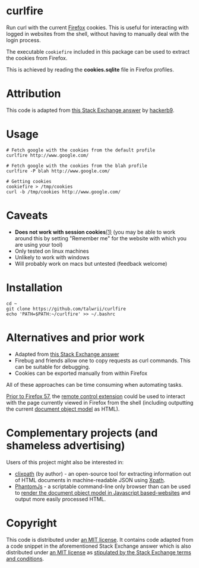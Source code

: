 # curlfire
Run curl with the current [Firefox](https://www.mozilla.org/en-US/firefox/) cookies.
This is useful for interacting with logged in websites from the shell, without having to manually deal with the login process.

The executable `cookiefire` included in this package can be used to extract the cookies from Firefox.

This is achieved by reading the **cookies.sqlite** file in Firefox profiles.

# Attribution
This code is adapted from [this Stack Exchange answer](https://superuser.com/a/1239036/653515) by [hackerb9](https://superuser.com/users/400780/hackerb9).

# Usage
```
# Fetch google with the cookies from the default profile
curlfire http://www.google.com/

# Fetch google with the cookies from the blah profile
curlfire -P blah http://www.google.com/

# Getting cookies
cookiefire > /tmp/cookies
curl -b /tmp/cookies http://www.google.com/
```

# Caveats
* **Does not work with session cookies**[(1)](https://support.mozilla.org/en-US/questions/899388
) (you may be able to work around this by setting "Remember me" for the website with which you are using your tool)
* Only tested on linux machines
* Unlikely to work with windows
* Will probably work on macs but untested (feedback welcome)

# Installation
```
cd ~
git clone https://github.com/talwrii/curlfire
echo 'PATH=$PATH:~/curlfire' >> ~/.bashrc
```

# Alternatives and prior work
* Adapted from [this Stack Exchange answer](https://superuser.com/questions/666167/how-do-i-use-firefox-cookies-with-wget)
* Firebug and friends allow one to copy requests as curl commands. This can be suitable for debugging.
* Cookies can be exported manually from within Firefox

All of these approaches can be time consuming when automating tasks.

[Prior to Firefox 57](https://support.mozilla.org/en-US/kb/frequently-asked-questions-firefox-addon), the [remote control extension](https://addons.mozilla.org/en-US/firefox/addon/remote-control/) could be used to interact with the page currently viewed in Firefox from the shell (including outputting the current [document object model](https://en.wikipedia.org/wiki/Document_Object_Model) as HTML).

# Complementary projects (and shameless advertising)
Users of this project might also be interested in:

* [clixpath](https://github.com/talwrii/clixpath) (by author) - an open-source tool for extracting information out of HTML documents in machine-readable JSON using [Xpath](https://www.w3.org/TR/1999/REC-xpath-19991116/).
* [PhantomJs](http://phantomjs.org/) - a scriptable command-line only browser than can be used to [render the document object model in Javascript based-websites](https://stackoverflow.com/a/9978162) and output more easily processed HTML.

 # Copyright
This code is distributed under [an MIT license](LICENSE).
It contains code adapted from a code snippet in the aforementioned Stack Exchange answer which is also distributed under [an MIT license](SNIPPET-LICENSE) as [stipulated by the Stack Exchange terms and conditions](https://meta.stackexchange.com/questions/272956/a-new-code-license-the-mit-this-time-with-attribution-required).
